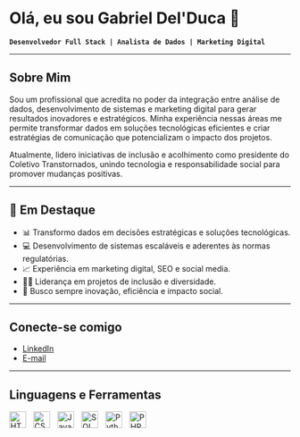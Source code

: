 # Olá, eu sou Gabriel Del'Duca 👋

**`Desenvolvedor Full Stack | Analista de Dados | Marketing Digital`**

---

## Sobre Mim

Sou um profissional que acredita no poder da integração entre análise de dados, desenvolvimento de sistemas e marketing digital para gerar resultados inovadores e estratégicos. Minha experiência nessas áreas me permite transformar dados em soluções tecnológicas eficientes e criar estratégias de comunicação que potencializam o impacto dos projetos.

Atualmente, lidero iniciativas de inclusão e acolhimento como presidente do Coletivo Transtornados, unindo tecnologia e responsabilidade social para promover mudanças positivas.

---

## 🚀 Em Destaque

- 📊 Transformo dados em decisões estratégicas e soluções tecnológicas.
- 💻 Desenvolvimento de sistemas escaláveis e aderentes às normas regulatórias.
- 📈 Experiência em marketing digital, SEO e social media.
- 🏳️‍⚧️ Liderança em projetos de inclusão e diversidade.
- 🎯 Busco sempre inovação, eficiência e impacto social.

---

## Conecte-se comigo

- [LinkedIn](https://www.linkedin.com/in/gabrieldelduca)
- [E-mail](mailto:delducadev@gmail.com)

---

## Linguagens e Ferramentas

<img
  align="left"
  alt="HTML"
  title="HTML"
  width="30px"
  style="padding-right: 10px;"
  src="https://cdn.jsdelivr.net/gh/devicons/devicon@latest/icons/html5/html5-original-wordmark.svg" 
/>
<img
  align="left"
  alt="CSS"
  title="CSS"
  width="30px"
  style="padding-right: 10px;"
  src="https://cdn.jsdelivr.net/gh/devicons/devicon@latest/icons/css3/css3-original-wordmark.svg" 
/>
<img
  align="left"
  alt="JavaScript"
  title="JavaScript"
  width="30px"
  style="padding-right: 10px;"
  src="https://cdn.jsdelivr.net/gh/devicons/devicon@latest/icons/javascript/javascript-original.svg" 
/>
<img
  align="left"
  alt="SQL"
  title="SQL"
  width="30px"
  style="padding-right: 10px;"
  src="https://cdn.jsdelivr.net/gh/devicons/devicon@latest/icons/azuresqldatabase/azuresqldatabase-original.svg" 
/>
<img
  align="left"
  alt="Python"
  title="Python"
  width="30px"
  style="padding-right: 10px;"
  src="https://cdn.jsdelivr.net/gh/devicons/devicon@latest/icons/python/python-original.svg" 
/>
<img
  align="left"
  alt="PHP"
  title="PHP"
  width="30px"
  style="padding-right: 10px;"
  src="https://cdn.jsdelivr.net/gh/devicons/devicon@latest/icons/php/php-plain.svg" 
/>

<br clear="left"/>
